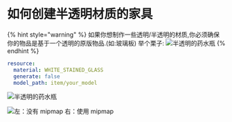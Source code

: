 # 如何创建半透明材质的家具

{% hint style="warning" %}
如果你想制作一些透明/半透明的材质,你必须确保你的物品是基于一个透明的原版物品.(如:玻璃板)
举个栗子:
![半透明的药水瓶](<https://gitee.com/white-diamond/Simplechinese_Wiki-ItemsAdder/raw/master/.gitbook/assets/btm.png>)
{% endhint %}

```yaml
resource:
  material: WHITE_STAINED_GLASS
  generate: false
  model_path: item/your_model
```

![半透明的药水瓶](<https://gitee.com/white-diamond/Simplechinese_Wiki-ItemsAdder/raw/master/.gitbook/assets/btm.png>)



![左：没有 mipmap 右：使用 mipmap](<../.gitbook/assets/image (19).png>)
